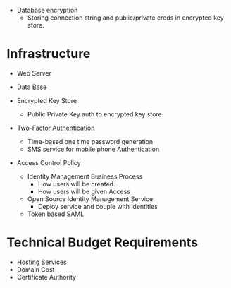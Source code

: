 * Database encryption
  * Storing connection string and public/private creds in encrypted key store.

# Infrastructure
* Web Server
* Data Base
* Encrypted Key Store
  * Public Private Key auth to encrypted key store
* Two-Factor Authentication
  * Time-based one time password generation
  * SMS service for mobile phone Authentication

* Access Control Policy
  * Identity Management Business Process
    * How users will be created.
    * How users will be given Access
  * Open Source Identity Management Service
    * Deploy service and couple with identities
  * Token based SAML

# Technical Budget Requirements

* Hosting Services
* Domain Cost
* Certificate Authority
